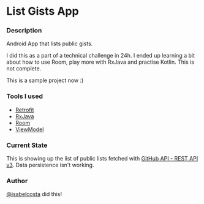 # List Gists App

### Description

Android App that lists public gists.

I did this as a part of a technical challenge in 24h. I ended up learning a bit about how to use Room, play more with RxJava and practise Kotlin.
This is not complete.

This is a sample project now :)

### Tools I used

- [Retrofit](https://square.github.io/retrofit/)
- [RxJava](https://github.com/ReactiveX/RxJava)
- [Room](https://developer.android.com/training/data-storage/room/)
- [ViewModel](https://developer.android.com/topic/libraries/architecture/viewmodel)

### Current State

This is showing up the list of public lists fetched with [GitHub API - REST API v3](https://developer.github.com/v3/gists/).
Data persistence isn't working.

### Author

[@isabelcosta](https://github.com/isabelcosta/) did this! 
